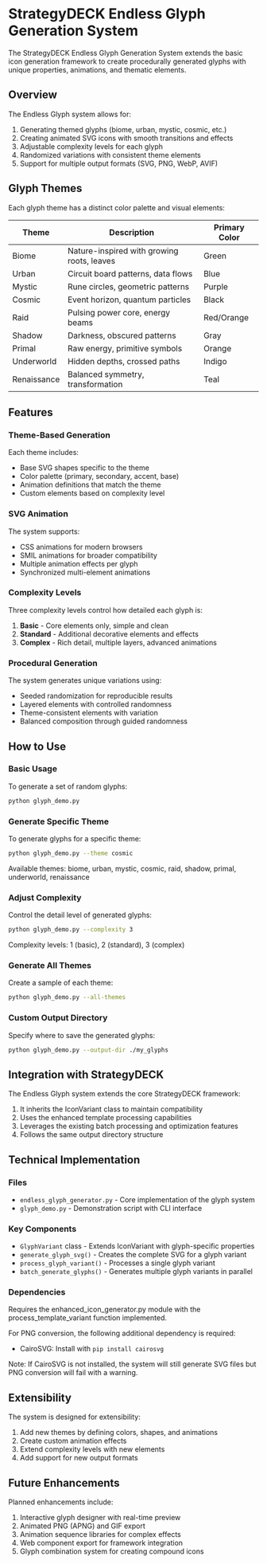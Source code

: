# StrategyDECK Endless Glyph Generation System

The StrategyDECK Endless Glyph Generation System extends the basic icon generation framework to create procedurally generated glyphs with unique properties, animations, and thematic elements.

## Overview

The Endless Glyph system allows for:

1. Generating themed glyphs (biome, urban, mystic, cosmic, etc.)
2. Creating animated SVG icons with smooth transitions and effects
3. Adjustable complexity levels for each glyph
4. Randomized variations with consistent theme elements
5. Support for multiple output formats (SVG, PNG, WebP, AVIF)

## Glyph Themes

Each glyph theme has a distinct color palette and visual elements:

| Theme | Description | Primary Color |
|-------|-------------|---------------|
| Biome | Nature-inspired with growing roots, leaves | Green |
| Urban | Circuit board patterns, data flows | Blue |
| Mystic | Rune circles, geometric patterns | Purple |
| Cosmic | Event horizon, quantum particles | Black |
| Raid | Pulsing power core, energy beams | Red/Orange |
| Shadow | Darkness, obscured patterns | Gray |
| Primal | Raw energy, primitive symbols | Orange |
| Underworld | Hidden depths, crossed paths | Indigo |
| Renaissance | Balanced symmetry, transformation | Teal |

## Features

### Theme-Based Generation

Each theme includes:

- Base SVG shapes specific to the theme
- Color palette (primary, secondary, accent, base)
- Animation definitions that match the theme
- Custom elements based on complexity level

### SVG Animation

The system supports:

- CSS animations for modern browsers
- SMIL animations for broader compatibility
- Multiple animation effects per glyph
- Synchronized multi-element animations

### Complexity Levels

Three complexity levels control how detailed each glyph is:

1. **Basic** - Core elements only, simple and clean
2. **Standard** - Additional decorative elements and effects
3. **Complex** - Rich detail, multiple layers, advanced animations

### Procedural Generation

The system generates unique variations using:

- Seeded randomization for reproducible results
- Layered elements with controlled randomness
- Theme-consistent elements with variation
- Balanced composition through guided randomness

## How to Use

### Basic Usage

To generate a set of random glyphs:

```bash
python glyph_demo.py
```

### Generate Specific Theme

To generate glyphs for a specific theme:

```bash
python glyph_demo.py --theme cosmic
```

Available themes: biome, urban, mystic, cosmic, raid, shadow, primal, underworld, renaissance

### Adjust Complexity

Control the detail level of generated glyphs:

```bash
python glyph_demo.py --complexity 3
```

Complexity levels: 1 (basic), 2 (standard), 3 (complex)

### Generate All Themes

Create a sample of each theme:

```bash
python glyph_demo.py --all-themes
```

### Custom Output Directory

Specify where to save the generated glyphs:

```bash
python glyph_demo.py --output-dir ./my_glyphs
```

## Integration with StrategyDECK

The Endless Glyph system extends the core StrategyDECK framework:

1. It inherits the IconVariant class to maintain compatibility
2. Uses the enhanced template processing capabilities
3. Leverages the existing batch processing and optimization features
4. Follows the same output directory structure

## Technical Implementation

### Files

- `endless_glyph_generator.py` - Core implementation of the glyph system
- `glyph_demo.py` - Demonstration script with CLI interface

### Key Components

- `GlyphVariant` class - Extends IconVariant with glyph-specific properties
- `generate_glyph_svg()` - Creates the complete SVG for a glyph variant
- `process_glyph_variant()` - Processes a single glyph variant
- `batch_generate_glyphs()` - Generates multiple glyph variants in parallel

### Dependencies

Requires the enhanced_icon_generator.py module with the process_template_variant function implemented.

For PNG conversion, the following additional dependency is required:
- CairoSVG: Install with `pip install cairosvg`

Note: If CairoSVG is not installed, the system will still generate SVG files but PNG conversion will fail with a warning.

## Extensibility

The system is designed for extensibility:

1. Add new themes by defining colors, shapes, and animations
2. Create custom animation effects
3. Extend complexity levels with new elements
4. Add support for new output formats

## Future Enhancements

Planned enhancements include:

1. Interactive glyph designer with real-time preview
2. Animated PNG (APNG) and GIF export
3. Animation sequence libraries for complex effects
4. Web component export for framework integration
5. Glyph combination system for creating compound icons

